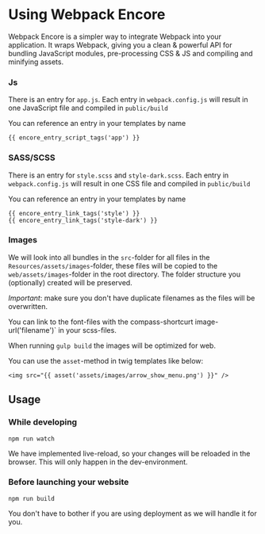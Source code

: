 # Using Webpack Encore

Webpack Encore is a simpler way to integrate Webpack into your application. 
It wraps Webpack, giving you a clean & powerful API for bundling JavaScript modules, 
pre-processing CSS & JS and compiling and minifying assets.


### Js

There is an entry for `app.js`. Each entry in `webpack.config.js` will result in one JavaScript file and compiled in `public/build`

You can reference an entry in your templates by name

    {{ encore_entry_script_tags('app') }}


### SASS/SCSS

There is an entry for `style.scss` and `style-dark.scss`. 
Each entry in `webpack.config.js` will result in one CSS file and compiled in `public/build`

You can reference an entry in your templates by name

    {{ encore_entry_link_tags('style') }}
    {{ encore_entry_link_tags('style-dark') }}


### Images

We will look into all bundles in the `src`-folder for all files in the
`Resources/assets/images`-folder, these files will be copied to the
`web/assets/images`-folder in the root directory. The folder structure you
(optionally) created will be preserved.

*Important*: make sure you don't have duplicate filenames as the files will be
overwritten.

You can link to the font-files with the compass-shortcurt image-url('filename')`
in your scss-files.

When running `gulp build` the images will be optimized for web.

You can use the `asset`-method in twig templates like below:

    <img src="{{ asset('assets/images/arrow_show_menu.png') }}" />


## Usage

### While developing

    npm run watch

We have implemented live-reload, so your changes will be reloaded in the
browser. This will only happen in the dev-environment.


### Before launching your website

    npm run build

You don't have to bother if you are using deployment as we will handle it for
you.

